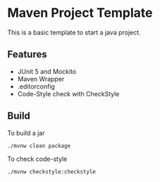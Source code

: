 Maven Project Template
===

This is a basic template to start a java project.

## Features

- JUnit 5 and Mockito
- Maven Wrapper
- .editorconfig
- Code-Style check with CheckStyle

## Build

To build a jar
```bash
./mvnw clean package
```

To check code-style

```bash
./mvnw checkstyle:checkstyle
```
